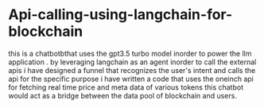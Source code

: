 # Api-calling-using-langchain-for-blockchain
this is a chatbotbthat uses the gpt3.5 turbo model inorder to power the llm application .
by leveraging langchain as an agent inorder to call the external apis
i have designed a funnel that recognizes the user's intent and calls the api for the specific purpose
i have written a code that uses the oneinch api for fetching real time price and meta data of various tokens
this chatbot would act as a bridge between the data pool of blockchain and users.
